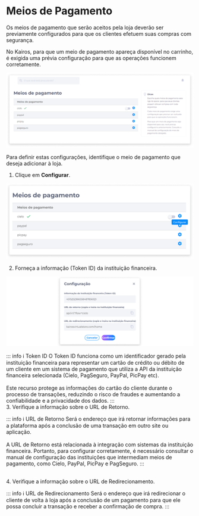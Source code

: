 # Meios de Pagamento
Os meios de pagamento que serão aceitos pela loja deverão ser previamente configurados para que os clientes efetuem suas compras com segurança.

No Kairos, para que um meio de pagamento apareça disponível no carrinho, é exigida uma prévia configuração para que as operações funcionem corretamente.

![image](../img/backoffice/paymentmethods.png)

Para definir estas configurações, identifique o meio de pagamento que deseja adicionar à loja.

1. Clique em **Configurar**.

![image](../img/backoffice/paymentmethods_config_cielo.png)

2. Forneça a informação (Token ID) da instituição financeira.

![image](../img/backoffice/paymentmethods_config.png)

::: info ℹ️ <infoblocktitle>Token ID</infoblocktitle>
<infoblocktext>O Token ID funciona como um identificador gerado pela instituição financeira para representar um cartão de crédito ou débito de um cliente em um sistema de pagamento que utiliza a API da instituição financeira selecionada (Cielo, PagSeguro, PayPal, PicPay etc).
<br><br>
Este recurso protege as informações do cartão do cliente durante o processo de transações, reduzindo o risco de fraudes e aumentando a confiabilidade e a privacidade dos dados.</infoblocktext>
:::
<br>
3. Verifique a informação sobre o URL de Retorno.

::: info ℹ️ <infoblocktitle>URL de Retorno</infoblocktitle>
<infoblocktext>Será o endereço que irá retornar informações para a plataforma após a conclusão de uma transação em outro site ou aplicação.
<br><br>
A URL de Retorno está relacionada à integração com sistemas da instituição financeira. Portanto, para configurar corretamente, é necessário consultar o manual de configuração das instituições que intermediam meios de pagamento, como Cielo, PayPal, PicPay e PagSeguro.</infoblocktext>
:::

<br>
4. Verifique a informação sobre o URL de Redirecionamento.

::: info ℹ️ <infoblocktitle>URL de Redirecionamento</infoblocktitle>
<infoblocktext>Será o endereço que irá redirecionar o cliente de volta à loja após a conclusão de um pagamento para que ele possa concluir a transação e receber a confirmação de compra.</infoblocktext>
:::
